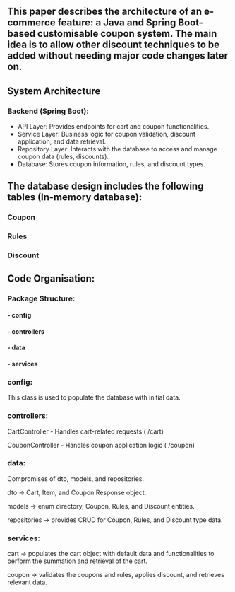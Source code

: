 ## This paper describes the architecture of an e-commerce feature: a Java and Spring Boot-based customisable coupon system. The main idea is to allow other discount techniques to be added without needing major code changes later on.
## System Architecture
### Backend (Spring Boot):

- API Layer: Provides endpoints for cart and coupon functionalities.
- Service Layer: Business logic for coupon validation, discount application, and data retrieval.
- Repository Layer: Interacts with the database to access and manage coupon data (rules, discounts).
- Database: Stores coupon information, rules, and discount types.

## The database design includes the following tables (In-memory database):

### Coupon
### Rules
### Discount

## Code Organisation:
### Package Structure:
#### - config
#### - controllers
#### - data
#### - services

### config:
This class is used to populate the database with initial data.

### controllers:
CartController - Handles cart-related requests ( /cart)

CouponController - Handles coupon application logic ( /coupon)

### data:
Compromises of dto, models, and repositories.

dto -> Cart, Item, and Coupon Response object.

models -> enum directory, Coupon, Rules, and Discount entities.

repositories -> provides CRUD for Coupon, Rules, and Discount type data.

### services:
cart -> populates the cart object with default data and functionalities to perform the summation and retrieval of the cart.

coupon -> validates the coupons and rules, applies discount, and retrieves relevant data.

